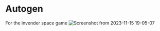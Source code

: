 # Autogen
For the invender space game
![Screenshot from 2023-11-15 19-05-07](https://github.com/Hamid2022skipq/Autogen/assets/104488981/4afdafe1-dc41-4b5c-bd12-d6f9c1915668)
